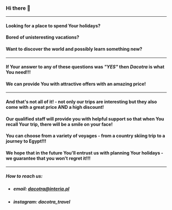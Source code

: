 ### Hi there 👋
_____________________________________________

#### Looking for a place to spend Your holidays?
#### Bored of unisteresting vacations?
#### Want to discover the world and possibly learn something new?
_______________________________________________

#### If Your answer to any of these questions was *"YES"* then ***Dacotra*** is what You need!!! 
#### We can provide You with attractive offers with an amazing price! 
_______________________________________________

#### And that's not all of it! - not only our trips are interesting but they also come with a great price AND a high discount!
#### Our qualified staff will provide you with helpful support so that when You recall Your trip, there will be a smile on your face!
#### You can choose from a variety of voyages - from a country skiing trip to a journey to Egypt!!!
#### We hope that in the future You'll entrust us with planning Your holidays - we guarantee that you won't regret it!!!
_______________________________________________

##### How to reach us:
- ##### email: dacotra@interia.pl
- ##### instagram: dacotra_travel
